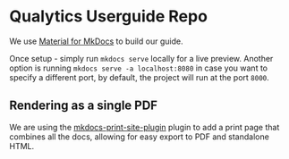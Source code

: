 # Qualytics Userguide Repo

We use [Material for MkDocs](https://squidfunk.github.io/mkdocs-material/getting-started/) to build our guide.

Once setup - simply run `mkdocs serve` locally for a live preview. Another option is running `mkdocs serve -a localhost:8080` in case you want to specify a different port, by default, the project will run at the port `8000`.


## Rendering as a single PDF

We are using the [mkdocs-print-site-plugin](https://github.com/timvink/mkdocs-print-site-plugin) plugin to add a 
print page that combines all the docs, allowing for easy export to PDF and standalone HTML.
